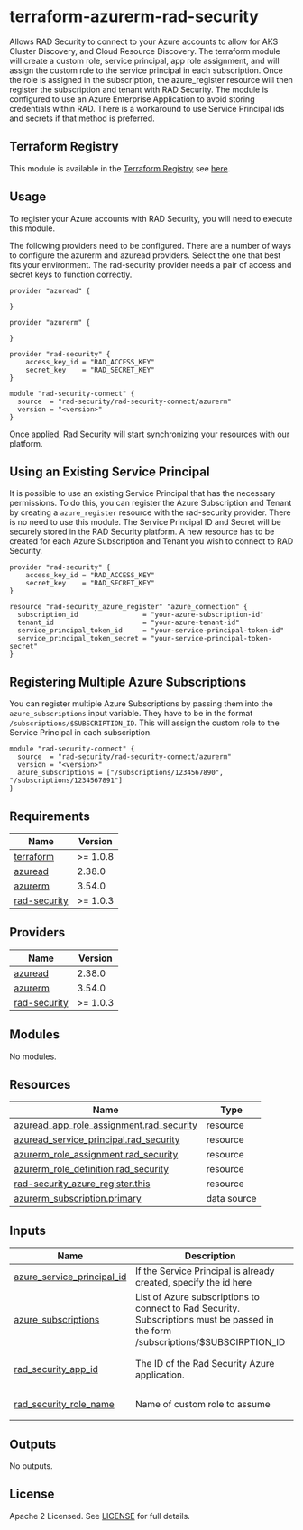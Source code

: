 # terraform-azurerm-rad-security

Allows RAD Security to connect to your Azure accounts to allow for AKS Cluster Discovery, and Cloud Resource Discovery. The terraform module will create a custom role, service principal, app role assignment, and will assign the custom role to the service principal in each subscription. Once the role is assigned in the subscription, the azure_register resource will then register the subscription and tenant with RAD Security. The module is configured to use an Azure Enterprise Application to avoid storing credentials within RAD. There is a workaround to use Service Principal ids and secrets if that method is preferred.

## Terraform Registry

This module is available in the [Terraform Registry](https://registry.terraform.io/) see [here](https://registry.terraform.io/modules/rad-security/rad-security-connect/azurerm/latest).


## Usage

To register your Azure accounts with RAD Security, you will need to execute this module.

The following providers need to be configured. There are a number of ways to configure the azurerm and azuread providers. Select the one that best fits your environment. The rad-security provider needs a pair of access and secret keys to function correctly.

```hcl
provider "azuread" {

}

provider "azurerm" {

}

provider "rad-security" {
    access_key_id = "RAD_ACCESS_KEY"
    secret_key    = "RAD_SECRET_KEY"
}
```

```hcl
module "rad-security-connect" {
  source  = "rad-security/rad-security-connect/azurerm"
  version = "<version>"
}
```

Once applied, Rad Security will start synchronizing your resources with our platform.

## Using an Existing Service Principal

It is possible to use an existing Service Principal that has the necessary permissions. To do this, you can register the Azure Subscription and Tenant by creating a `azure_register` resource with the rad-security provider. There is no need to use this module. The Service Principal ID and Secret will be securely stored in the RAD Security platform. A new resource has to be created for each Azure Subscription and Tenant you wish to connect to RAD Security.

```hcl
provider "rad-security" {
    access_key_id = "RAD_ACCESS_KEY"
    secret_key    = "RAD_SECRET_KEY"
}

resource "rad-security_azure_register" "azure_connection" {
  subscription_id                = "your-azure-subscription-id"
  tenant_id                      = "your-azure-tenant-id"
  service_principal_token_id     = "your-service-principal-token-id"
  service_principal_token_secret = "your-service-principal-token-secret"
}
```

## Registering Multiple Azure Subscriptions

You can register multiple Azure Subscriptions by passing them into the `azure_subscriptions` input variable. They have to be in the format `/subscriptions/$SUBSCRIPTION_ID`. This will assign the custom role to the Service Principal in each subscription.

```hcl
module "rad-security-connect" {
  source  = "rad-security/rad-security-connect/azurerm"
  version = "<version>"
  azure_subscriptions = ["/subscriptions/1234567890", "/subscriptions/1234567891"]
}
```

<!-- BEGINNING OF PRE-COMMIT-TERRAFORM DOCS HOOK -->
## Requirements

| Name | Version |
|------|---------|
| <a name="requirement_terraform"></a> [terraform](#requirement\_terraform) | >= 1.0.8 |
| <a name="requirement_azuread"></a> [azuread](#requirement\_azuread) | 2.38.0 |
| <a name="requirement_azurerm"></a> [azurerm](#requirement\_azurerm) | 3.54.0 |
| <a name="requirement_rad-security"></a> [rad-security](#requirement\_rad-security) | >= 1.0.3 |

## Providers

| Name | Version |
|------|---------|
| <a name="provider_azuread"></a> [azuread](#provider\_azuread) | 2.38.0 |
| <a name="provider_azurerm"></a> [azurerm](#provider\_azurerm) | 3.54.0 |
| <a name="provider_rad-security"></a> [rad-security](#provider\_rad-security) | >= 1.0.3 |

## Modules

No modules.

## Resources

| Name | Type |
|------|------|
| [azuread_app_role_assignment.rad_security](https://registry.terraform.io/providers/hashicorp/azuread/2.38.0/docs/resources/app_role_assignment) | resource |
| [azuread_service_principal.rad_security](https://registry.terraform.io/providers/hashicorp/azuread/2.38.0/docs/resources/service_principal) | resource |
| [azurerm_role_assignment.rad_security](https://registry.terraform.io/providers/hashicorp/azurerm/3.54.0/docs/resources/role_assignment) | resource |
| [azurerm_role_definition.rad_security](https://registry.terraform.io/providers/hashicorp/azurerm/3.54.0/docs/resources/role_definition) | resource |
| [rad-security_azure_register.this](https://registry.terraform.io/providers/rad-security/rad-security/latest/docs/resources/azure_register) | resource |
| [azurerm_subscription.primary](https://registry.terraform.io/providers/hashicorp/azurerm/3.54.0/docs/data-sources/subscription) | data source |

## Inputs

| Name | Description | Type | Default | Required |
|------|-------------|------|---------|:--------:|
| <a name="input_azure_service_principal_id"></a> [azure\_service\_principal\_id](#input\_azure\_service\_principal\_id) | If the Service Principal is already created, specify the id here | `string` | `""` | no |
| <a name="input_azure_subscriptions"></a> [azure\_subscriptions](#input\_azure\_subscriptions) | List of Azure subscriptions to connect to Rad Security. Subscriptions must be passed in the form /subscriptions/$SUBSCIRPTION\_ID | `list(string)` | `[]` | no |
| <a name="input_rad_security_app_id"></a> [rad\_security\_app\_id](#input\_rad\_security\_app\_id) | The ID of the Rad Security Azure application. | `string` | `"55bd48fb-0aea-469d-b464-b5aa1490941d"` | no |
| <a name="input_rad_security_role_name"></a> [rad\_security\_role\_name](#input\_rad\_security\_role\_name) | Name of custom role to assume | `string` | `"rad-security-connect"` | no |

## Outputs

No outputs.
<!-- END OF PRE-COMMIT-TERRAFORM DOCS HOOK -->

## License
Apache 2 Licensed. See [LICENSE](LICENSE) for full details.
